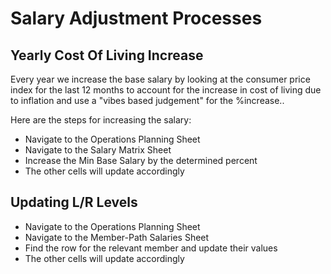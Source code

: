 # Salary Adjustment Processes

## Yearly Cost Of Living Increase

Every year we increase the base salary by looking at the consumer price index for the last 12 months to account for the increase in cost of living due to inflation and use a "vibes based judgement" for the %increase..

Here are the steps for increasing the salary:

- Navigate to the Operations Planning Sheet
- Navigate to the Salary Matrix Sheet
- Increase the Min Base Salary by the determined percent
- The other cells will update accordingly

## Updating L/R Levels

- Navigate to the Operations Planning Sheet
- Navigate to the Member-Path Salaries Sheet
- Find the row for the relevant member and update their values
- The other cells will update accordingly